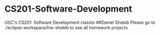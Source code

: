 # CS201-Software-Development
USC's CS201: Software Development class\n
##Daniel Shebib
Please go to ./eclipse-workspace/hw-shebib to see all homework projects
